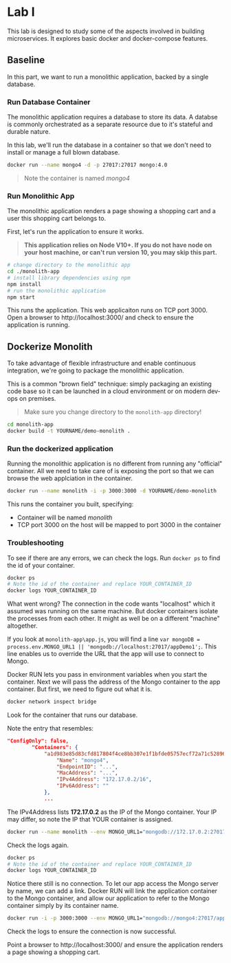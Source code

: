 # Lab I

This lab is designed to study some of the aspects involved in building microservices.
It explores basic docker and docker-compose features.

## Baseline

In this part, we want to run a monolithic application, backed by a single database.

### Run Database Container

The monolithic application requires a database to store its data. A databse is commonly orchestrated as a separate resource due to it's stateful and durable nature.

In this lab, we'll run the database in a container so that we don't need to install or manage a full blown database.

```bash
docker run --name mongo4 -d -p 27017:27017 mongo:4.0
```

> Note the container is named _mongo4_

### Run Monolithic App

The monolithic application renders a page showing a shopping cart and a user this shopping cart belongs to.

First, let's run the application to ensure it works.

> **This application relies on Node V10+. If you do not have node on your host machine, or can't run version 10, you may skip this part.**

```bash
# change directory to the monolithic app
cd ./monolith-app
# install library dependencies using npm
npm install
# run the monolithic application
npm start
```

This runs the application. This web applicaiton runs on TCP port 3000. Open a browser to http://localhost:3000/ and check to ensure the application is running.

## Dockerize Monolith

To take advantage of flexible infrastructure and enable continuous integration, we're going to package the monolithic application.

This is a common "brown field" technique: simply packaging an existing code base so it can be launched in a cloud environment or on modern dev-ops on premises.


> Make sure you change directory to the `monolith-app` directory!

```bash
cd monolith-app
docker build -t YOURNAME/demo-monolith .
```

### Run the dockerized application

Running the monolithic application is no different from running any "official" container. All we need to take care of is exposing the port so that we can browse the web applciation in the container.

```bash
docker run --name monolith -i -p 3000:3000 -d YOURNAME/demo-monolith
```

This runs the container you built, specifying:

- Container will be named _monolith_
- TCP port 3000 on the host will be mapped to port 3000 in the container

### Troubleshooting

To see if there are any errors, we can check the logs. Run `docker ps` to find the id of your container.

```bash
docker ps
# Note the id of the container and replace YOUR_CONTAINER_ID
docker logs YOUR_CONTAINER_ID
```

What went wrong? The connection in the code wants "localhost" which it assumed was running on the same machine. But docker containers isolate the processes from each other. It might as well be on a different "machine" altogether.

If you look at `monolith-app\app.js`, you will find a line `var mongoDB = process.env.MONGO_URL1 || 'mongodb://localhost:27017/appDemo1';`. This line enables us to override the URL that the app will use to connect to Mongo.

Docker RUN lets you pass in environment variables when you start the container. Next we will pass the address of  the Mongo container to the app container. But first, we need to figure out what it is.

```bash
docker network inspect bridge
```

Look for the container that runs our database.

Note the entry that resembles:

```json
"ConfigOnly": false,
        "Containers": {
            "a1d983e85d83cfd817804f4ce8bb307e1f1bfde05757ecf72a71c52896825a07": {
                "Name": "mongo4",
                "EndpointID": "...",
                "MacAddress": "...",
                "IPv4Address": "172.17.0.2/16",
                "IPv6Address": ""
            },
            ...
```

The IPv4Address  lists __172.17.0.2__ as the IP of the Mongo container. Your IP may differ, so note the IP that YOUR container is assigned.

```bash
docker run --name monolith --env MONGO_URL1="mongodb://172.17.0.2:27017/appDemo1" -i -p 3000:3000 -d YOURNAME/demo-monolith
```

Check the logs again.

```bash
docker ps
# Note the id of the container and replace YOUR_CONTAINER_ID
docker logs YOUR_CONTAINER_ID
```

Notice there still is no connection. To let our app access the Mongo server by name, we can add a link.
Docker RUN will link the application container to the Mongo container, and allow our application to refer to the Mongo container simply by its container name.

```bash
docker run -i -p 3000:3000 --env MONGO_URL1="mongodb://mongo4:27017/appDemo1" --link mongo4 -d YOURNAME/demo-monolith
```

Check the logs to ensure the connection is now successful.

Point a browser to http://localhost:3000/ and ensure the application renders a page showing a shopping cart.
